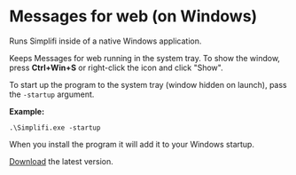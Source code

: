 ﻿# Messages for web (on Windows) 

Runs Simplifi inside of a native Windows application.

Keeps Messages for web running in the system tray. To show the window, press **Ctrl+Win+S** or right-click the icon and click "Show".

To start up the program to the system tray (window hidden on launch), pass the `-startup` argument.

**Example:**
```
.\Simplifi.exe -startup
``` 

When you install the program it will add it to your Windows startup.

[Download](https://github.com/asheroto/Simplifi/releases/latest/download/Simplifi.exe) the latest version.